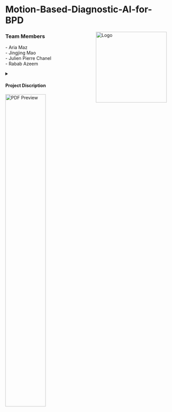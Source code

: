 # Motion-Based-Diagnostic-AI-for-BPD
<a href="https://github.com/AriaMaz">
<a href="https://www.cucai.ca/">
    <img src="https://github.com/AriaMaz/Motion-Based-Diagnostic-AI-for-BPD/assets/102880878/b24fd3cf-f59e-4ff2-9f3c-6c8f85ef6d83" align="right" width="221" alt="Logo">
</a>

</a>

<h3 align="left">Team Members</h3>
- Aria Maz <br>
- Jingjing Mao <br> 
- Julien Pierre Chanel <br>
- Rabab Azeem <br>
<p><p>
  
  <details>
<summary><h4>Project Discription</h4></summary>
Artificial intelligence (AI) program in Python that uses motor activity data from patient’s motion-sensitive wristbands to diagnose bipolar disorder with a 76% accuracy (findings presented at CUCAI).
  </details>

<a href="https://raw.githubusercontent.com/AriaMaz/Motion-Based-Diagnostic-AI-for-BPD/main/CUCAIPaper2023.pdf">
    <img src="https://github.com/AriaMaz/Motion-Based-Diagnostic-AI-for-BPD/assets/102880878/3a25ad4c-f3db-4ea4-be1c-80a9f1514e20" width="50%" alt="PDF Preview">
</a>
